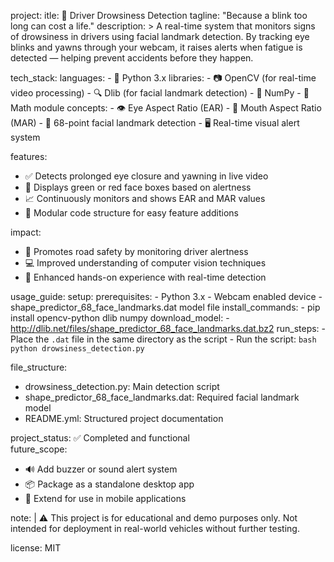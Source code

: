 project:
  itle: 🛑 Driver Drowsiness Detection
  tagline: "Because a blink too long can cost a life."
  description: >
    A real-time system that monitors signs of drowsiness in drivers using facial landmark detection. 
    By tracking eye blinks and yawns through your webcam, it raises alerts when fatigue is detected — helping prevent accidents before they happen.

tech_stack:
  languages:
    - 🐍 Python 3.x
  libraries:
    - 📷 OpenCV (for real-time video processing)
    - 🔍 Dlib (for facial landmark detection)
    - 🧮 NumPy
    - 📐 Math module
  concepts:
    - 👁️ Eye Aspect Ratio (EAR)
    - 👄 Mouth Aspect Ratio (MAR)
    - 🧠 68-point facial landmark detection
    - 🖥️ Real-time visual alert system

features:
  - ✅ Detects prolonged eye closure and yawning in live video
  - 🎯 Displays green or red face boxes based on alertness
  - 📈 Continuously monitors and shows EAR and MAR values
  - 🧩 Modular code structure for easy feature additions

impact:
  - 🚗 Promotes road safety by monitoring driver alertness
  - 💻 Improved understanding of computer vision techniques
  - 🧠 Enhanced hands-on experience with real-time detection

usage_guide:
  setup:
    prerequisites:
      - Python 3.x
      - Webcam enabled device
      - shape_predictor_68_face_landmarks.dat model file
    install_commands:
      - pip install opencv-python dlib numpy
    download_model:
      - http://dlib.net/files/shape_predictor_68_face_landmarks.dat.bz2
  run_steps:
    - Place the `.dat` file in the same directory as the script
    - Run the script:
      ```bash
      python drowsiness_detection.py
      ```

file_structure:
  - drowsiness_detection.py: Main detection script
  - shape_predictor_68_face_landmarks.dat: Required facial landmark model
  - README.yml: Structured project documentation

project_status: ✅ Completed and functional  
future_scope:
  - 🔊 Add buzzer or sound alert system
  - 📦 Package as a standalone desktop app
  - 📱 Extend for use in mobile applications

note: |
  ⚠️ This project is for educational and demo purposes only. Not intended for deployment in real-world vehicles without further testing.

license: MIT
